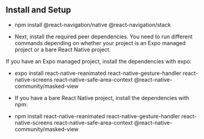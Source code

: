 ## Install and Setup

- npm install @react-navigation/native @react-navigation/stack

* Next, install the required peer dependencies. You need to run different commands depending on whether your project is an Expo managed project or a bare React Native project.

If you have an Expo managed project, install the dependencies with expo:

- expo install react-native-reanimated react-native-gesture-handler react-native-screens react-native-safe-area-context @react-native-community/masked-view

* If you have a bare React Native project, install the dependencies with npm:

- npm install react-native-reanimated react-native-gesture-handler react-native-screens react-native-safe-area-context @react-native-community/masked-view

